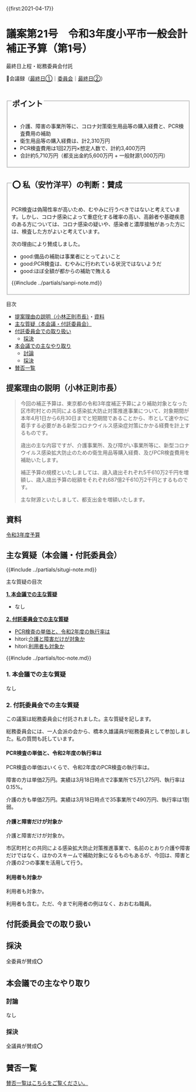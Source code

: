 {{first:2021-04-17}}

# 議案第21号　令和3年度小平市一般会計補正予算（第1号）

<i class="fa fa-gavel" aria-hidden="true"></i> 最終日上程・総務委員会付託

<p id="read-kaigiroku">📄会議録（<a href="https://ssp.kaigiroku.net/tenant/kodaira/SpMinuteView.html?council_id=1201&schedule_id=7&minute_id=144&is_search=true">最終日①</a>｜<a href="https://ssp.kaigiroku.net/tenant/kodaira/SpMinuteView.html?council_id=1211&schedule_id=4&minute_id=2&is_search=true">委員会</a>｜<a href="https://ssp.kaigiroku.net/tenant/kodaira/SpMinuteView.html?council_id=1201&schedule_id=7&minute_id=153&is_search=true">最終日②</a>）</p>

<fieldset class="pnt">
  <legend><h2>ポイント</h2></legend>

- 介護、障害の事業所等に、コロナ対策衛生用品等の購入経費と、PCR検査費用の補助
- 衛生用品等の購入経費は、計2,310万円
- PCR検査費用は1回2万円×想定人数で、計約3,400万円
- 合計約5,710万円（都支出金約5,600万円 + 一般財源1,000万円）

</fieldset>

<fieldset class="sanpi">
  <legend><h2>⭕️ 私（安竹洋平）の判断：賛成</h2></legend>

PCR検査は偽陽性率が高いため、むやみに行うべきではないと考えています。しかし、コロナ感染によって重症化する確率の高い、高齢者や基礎疾患のある方については、コロナ感染の疑いや、感染者と濃厚接触があった方には、検査した方がよいと考えています。

次の理由により賛成しました。

- good:備品の補助は事業者にとってよいこと
- good:PCR検査は、むやみに行われている状況ではないようだ
- good:ほぼ全額が都からの補助で賄える

{{#include ../partials/sanpi-note.md}}

</fieldset>

<div class="toc">

目次

- [提案理由の説明（小林正則市長）](#提案理由の説明小林正則市長)・[資料](#資料)
- [主な質疑（本会議・付託委員会）](#主な質疑本会議付託委員会)
- [付託委員会での取り扱い](#付託委員会での取り扱い)
  - [採決](#採決)
- [本会議での主なやり取り](#本会議での主なやり取り)
  - [討論](#討論)
  - [採決](#採決-1)
- [賛否一覧](#賛否一覧)

</div>

## 提案理由の説明（小林正則市長）

> 今回の補正予算は、東京都の令和3年度補正予算により補助対象となった区市町村との共同による感染拡大防止対策推進事業について、対象期間が本年4月1日から6月30日までと短期間であることから、市として速やかに着手する必要がある新型コロナウイルス感染症対策にかかる経費を計上するものです。
>
> 歳出の主な内容ですが、介護事業所、及び障がい事業所等に、新型コロナウイルス感染拡大防止のための衛生用品等購入経費、及びPCR検査費用を補助いたします。
>
> 補正予算の規模といたしましては、歳入歳出それぞれ5千610万2千円を増額し、歳入歳出予算の総額をそれぞれ687億2千610万2千円とするものです。
>
> 主な財源といたしまして、都支出金を増額いたします。

## 資料

[令和3年度予算](https://www.city.kodaira.tokyo.jp/kurashi/085/085735.html)

<div class="ippan-situgi">

## 主な質疑（本会議・付託委員会）
{{#include ../partials/situgi-note.md}}

<div class="toc">

主な質疑の目次

**[1. 本会議での主な質疑](#1-本会議での主な質疑)**

- なし

**[2. 付託委員会での主な質疑](#2-付託委員会での主な質疑)**

- [PCR検査の単価と、令和2年度の執行率は](#pcr検査の単価と令和2年度の執行率は)
- hitori:[介護と障害だけが対象か](#介護と障害だけが対象か)
- hitori:[利用者も対象か](#利用者も対象か)

{{#include ../partials/toc-note.md}}

</div>

### 1. 本会議での主な質疑

なし

### 2. 付託委員会での主な質疑

この議案は総務委員会に付託されました。主な質疑を記します。

総務委員会には、一人会派の会から、橋本久雄議員が総務委員として参加しました。私の質問も託しています。

#### PCR検査の単価と、令和2年度の執行率は

<div class="bln bleft" data-speaker="他会派の議員">

PCR検査の単価はいくらで、令和2年度のPCR検査の執行率は。

</div>

<div class="bln bright" data-speaker="障がい者支援課長（岡田）">

障害の方は単価2万円。実績は3月18日時点で2事業所で5万1,275円、執行率は0.15%。

</div>

<div class="bln bright" data-speaker="高齢者支援課長（藤川）">

介護の方も単価2万円。実績は3月18日時点で35事業所で490万円、執行率は1割弱。

</div>

#### 介護と障害だけが対象か

<div class="bln bleft" data-speaker="👍 橋本久雄議員（一人会派の会）">

介護と障害だけが対象か。

</div>

<div class="bln bright" data-speaker="障がい者支援課長（岡田）">

市区町村との共同による感染拡大防止対策推進事業で、名前のとおり介護や障害だけではなく、ほかのスキームで補助対象になるものもあるが、今回は、障害と介護の2つの事業を活用して行う。

</div>

#### 利用者も対象か

<div class="bln bleft" data-speaker="👍 橋本久雄議員（一人会派の会）">

利用者も対象か。

</div>

<div class="bln bright" data-speaker="高齢者支援課長（藤川）">

利用者も含む。ただ、今まで利用者の例はなく、おおむね職員。

</div>




</div>

## 付託委員会での取り扱い
## 採決
全委員が賛成⭕️

## 本会議での主なやり取り
### 討論
なし

### 採決
全議員が賛成⭕️

## 賛否一覧
[賛否一覧はこちらをご覧ください。](../kekka-ichiran.md#賛否)